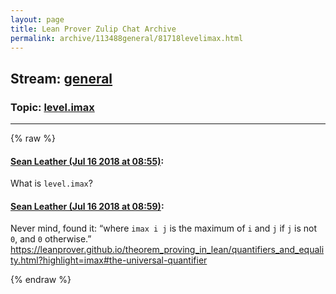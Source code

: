 ```yaml
---
layout: page
title: Lean Prover Zulip Chat Archive 
permalink: archive/113488general/81718levelimax.html
---
```


## Stream: [general](index.html)
### Topic: [level.imax](81718levelimax.html)

---


{% raw %}
#### [ Sean Leather (Jul 16 2018 at 08:55)](https://leanprover.zulipchat.com/#narrow/stream/113488-general/topic/level.imax/near/129734584):
<p>What is <code>level.imax</code>?</p>

#### [ Sean Leather (Jul 16 2018 at 08:59)](https://leanprover.zulipchat.com/#narrow/stream/113488-general/topic/level.imax/near/129734691):
<p>Never mind, found it: “where <code>imax i j</code> is the maximum of <code>i</code> and <code>j</code> if <code>j</code> is not <code>0</code>, and <code>0</code> otherwise.”<br>
<a href="https://leanprover.github.io/theorem_proving_in_lean/quantifiers_and_equality.html?highlight=imax#the-universal-quantifier" target="_blank" title="https://leanprover.github.io/theorem_proving_in_lean/quantifiers_and_equality.html?highlight=imax#the-universal-quantifier">https://leanprover.github.io/theorem_proving_in_lean/quantifiers_and_equality.html?highlight=imax#the-universal-quantifier</a></p>


{% endraw %}
